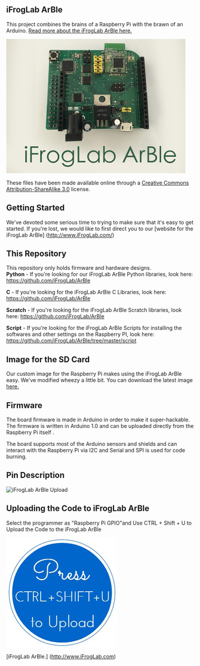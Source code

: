 ## **iFrogLab ArBle**
This project combines the brains of a Raspberry Pi with the brawn of an Arduino.  [Read more about the iFrogLab ArBle here.](http://www.iFrogLab.com)

![Picture](iFrogLabArble_Logo_4.jpg)

These files have been made available online through a [Creative Commons Attribution-ShareAlike 3.0](http://creativecommons.org/licenses/by-sa/3.0/) license.

## Getting Started

We've devoted some serious time to trying to make sure that it's easy to get started.  If you're lost, we would like to first direct you to our [website for the iFrogLab ArBle] (http://www.iFrogLab.com/)

## This Repository

This repository only holds firmware and hardware designs.  
**Python** - If you're looking for our iFrogLab ArBle Python libraries, look here:	https://github.com/iFrogLab/ArBle
	
**C** - If you're looking for the iFrogLab ArBle C Libraries, look here: 		https://github.com/iFrogLab/ArBle
	
**Scratch** - If you're looking for the iFrogLab ArBle Scratch libraries, look here:	https://github.com/iFrogLab/ArBle

**Script** - If you're looking for the iFrogLab ArBle Scripts for installing the softwares and other settings on the Raspberry PI, look here:	https://github.com/iFrogLab/ArBle/tree/master/script

## Image for the SD Card
Our custom image for the Raspberry Pi makes using the iFrogLab ArBle easy.  We've modified wheezy a little bit.  You can download the latest image [here.](http://www.dexterindustries.com/howto/raspberry-pi-tutorials/install-raspbian-for-robots-image-on-an-sd-card/)
	
## Firmware
The board firmware is made in Arduino in order to make it super-hackable.  The firmware is written in Arduino 1.0 and can be uploaded directly from the Raspberry Pi itself .

The board supports most of the Arduino sensors and shields and can interact with the Raspberry Pi via I2C and Serial and SPI is used for code burning.

## Pin Description
![ iFrogLab ArBle Upload ](iFrogLabArble_hardware_description.png)

## Uploading the Code to iFrogLab ArBle
Select the programmer as "Raspberry Pi GPIO"and Use CTRL + Shift + U to Upload the Code to the iFrogLab ArBle

![iFrogLab ArBle Upload](uploadProgram.JPG)


[iFrogLab ArBle.] (http://www.iFrogLab.com)